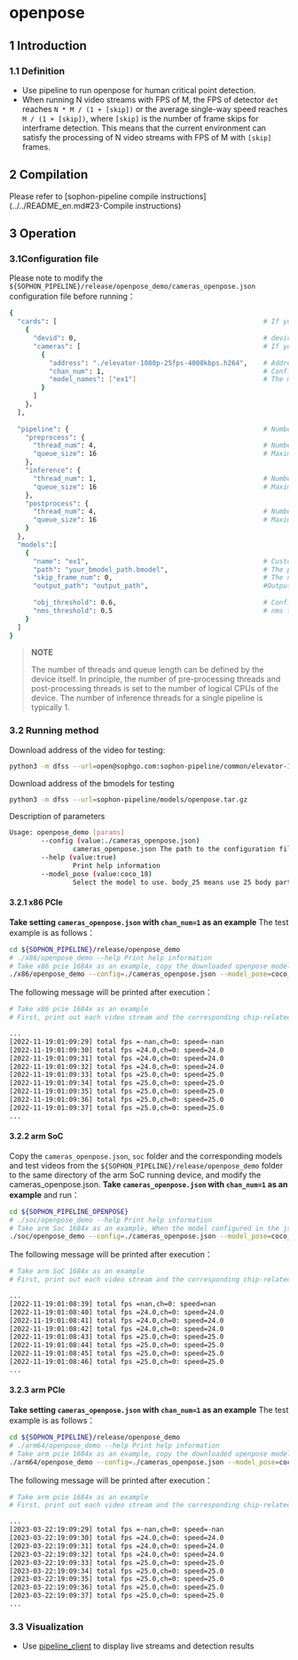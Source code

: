 # openpose

## 1 Introduction

### 1.1 Definition

- Use pipeline to run openpose for human critical point detection.
- When running N video streams with FPS of M, the FPS of detector `det` reaches `N * M / (1 + [skip])` or the average single-way speed reaches `M / (1 + [skip])`, where `[skip]` is the number of frame skips for interframe detection. This means that the current environment can satisfy the processing of N video streams with FPS of M with `[skip]` frames.

## 2 Compilation

Please refer to [sophon-pipeline compile instructions](../../README_en.md#23-Compile instructions)

## 3 Operation

### 3.1Configuration file

Please note to modify the `${SOPHON_PIPELINE}/release/openpose_demo/cameras_openpose.json` configuration file before running：

```bash
{
  "cards": [													# If you need to configure multiple devices, you can add multiple groups of 'devid' and 'cameras' information under 'cards'
    {
      "devid": 0,												# device id
      "cameras": [												# If you need to configure multiple video streams, you can add multiple sets of [address] and [chan_num] information in [cameras]. If multiple [addresses] or multiple [cards] are configured, the total number of video streams is the sum of all [chan_num] numbers
        {
          "address": "./elevator-1080p-25fps-4000kbps.h264",	# Address of the video stream to be tested, if it is a local file, only h264/h265 formats are supported
          "chan_num": 1,										# Configure the number of [chan_num] channels for the video stream with the content of [address] above. The default setting is 1, which will access 1 video stream with the above [address] content.
          "model_names": ["ex1"]								# The model name for testing this [address] video stream needs to be the same as the model custom name [name] within the [models] parameter below this configuration file, indicating the use of this model, with multiple model names separated by commas.
        }
      ]
    }，
  ],
  
  "pipeline": {													# Number of threads and queue length in pipeline
    "preprocess": {
      "thread_num": 4,											# Number of pre-processing threads
      "queue_size": 16											# Maximum length of pre-processing queue
    },
    "inference": {
      "thread_num": 1,											# Number of inference threads
      "queue_size": 16											# Maximum length of inference queue
    },
    "postprocess": {
      "thread_num": 4,											# Number of post-processing threads
      "queue_size": 16											# Maximum length of post-processing queue
    }
  },
  "models":[
    {
      "name": "ex1",											# Custom name of the model corresponding to [path]
      "path": "your_bmodel_path.bmodel",	        			# The path to the bmodel model corresponding to [name]. The model must be the same as the command line parameter [model_pose] to configure the model.
      "skip_frame_num": 0,										# The number of frames to be skipped for inter-frame detection. When set to 0, the program does not skip frames, when set to 1, the program does a model pipeline every 1 frames.
      "output_path": "output_path",                     		#Output address, only support rtsp, tcp format is protocol://ip:port/, for example rtsp://192.168.0.1:8554/test, tcp://172.28.1.1:5353. for rtsp push stream, the address is the address configured by rtsp server. For tcp, you need to open the port you configured.
      
      "obj_threshold": 0.6,										# Confidence threshold for post-processing the bmodel model corresponding to [path]
      "nms_threshold": 0.5										# nms threshold for post-processing the bmodel model corresponding to [path]
    }
  ]
}
```

> **NOTE**  
> 
> The number of threads and queue length can be defined by the device itself. In principle, the number of pre-processing threads and post-processing threads is set to the number of logical CPUs of the device. The number of inference threads for a single pipeline is typically 1.

### 3.2 Running method

Download address of the video for testing:
```bash
python3 -m dfss --url=open@sophgo.com:sophon-pipeline/common/elevator-1080p-25fps-4000kbps.h264
```

Download address of the bmodels for testing
```bash
python3 -m dfss --url=sophon-pipeline/models/openpose.tar.gz 
```

Description of parameters

```bash
Usage: openpose_demo [params]
		--config (value:./cameras_openpose.json)
                cameras_openpose.json The path to the configuration file, the default path is ./cameras_openpose.json.
        --help (value:true)
                Print help information
        --model_pose (value:coco_18)
                Select the model to use. body_25 means use 25 body parts model, coco_18 means use 18 body parts model. The default value is coco_18. This parameter must be consistent with the json configuration model.
```

#### 3.2.1 x86 PCIe

**Take setting `cameras_openpose.json` with `chan_num=1` as an example** The test example is as follows：

```bash
cd ${SOPHON_PIPELINE}/release/openpose_demo
# ./x86/openpose_demo --help Print help information
# Take x86 pcie 1684x as an example, copy the downloaded openpose model to ${SOPHON_PIPELINE}/release/openpose_demo directory and run it. When the model configured in the json file is coco_18 model, you need to set the --model_pose parameter to coco_18, when the model configured in the json file is body_25 model, you need to set the --model_pose parameter to body_25
./x86/openpose_demo --config=./cameras_openpose.json --model_pose=coco_18
```

The following message will be printed after execution：

```bash
# Take x86 pcie 1684x as an example
# First, print out each video stream and the corresponding chip-related information, and then print the total FPS of the 1-channel detector det and the speed information corresponding to the processing of the 0th video stream. The FPS and speed information are related to the hardware configuration of the current running device, it is normal for different devices to run different results, and it is normal for the FPS and speed information to fluctuate during the running procedure of the same device.

...
[2022-11-19:01:09:29] total fps =-nan,ch=0: speed=-nan
[2022-11-19:01:09:30] total fps =24.0,ch=0: speed=24.0
[2022-11-19:01:09:31] total fps =24.0,ch=0: speed=24.0
[2022-11-19:01:09:32] total fps =24.0,ch=0: speed=24.0
[2022-11-19:01:09:33] total fps =25.0,ch=0: speed=25.0
[2022-11-19:01:09:34] total fps =25.0,ch=0: speed=25.0
[2022-11-19:01:09:35] total fps =25.0,ch=0: speed=25.0
[2022-11-19:01:09:36] total fps =25.0,ch=0: speed=25.0
[2022-11-19:01:09:37] total fps =25.0,ch=0: speed=25.0
...
```

#### 3.2.2 arm SoC

Copy the `cameras_openpose.json`, `soc` folder and the corresponding models and test videos from the `${SOPHON_PIPELINE}/release/openpose_demo` folder to the same directory of the arm SoC running device, and modify the cameras_openpose.json. **Take `cameras_openpose.json` with `chan_num=1` as an example** and run：

```bash
cd ${SOPHON_PIPELINE_OPENPOSE}
# ./soc/openpose_demo --help Print help information
# Take arm Soc 1684x as an example, When the model configured in the json file is coco_18 model, you need to set the --model_pose parameter to coco_18, when the model configured in the json file is body_25 model, you need to set the --model_pose parameter to body_25
./soc/openpose_demo --config=./cameras_openpose.json --model_pose=coco_18
```

The following message will be printed after execution：

```bash
# Take arm SoC 1684x as an example
# First, print out each video stream and the corresponding chip-related information, and then print the total FPS of the 1-channel detector det and the speed information corresponding to the processing of the 0th video stream. The FPS and speed information are related to the hardware configuration of the current running device, it is normal for different devices to run different results, and it is normal for the FPS and speed information to fluctuate during the running procedure of the same device.

...
[2022-11-19:01:08:39] total fps =nan,ch=0: speed=nan
[2022-11-19:01:08:40] total fps =24.0,ch=0: speed=24.0
[2022-11-19:01:08:41] total fps =24.0,ch=0: speed=24.0
[2022-11-19:01:08:42] total fps =24.0,ch=0: speed=24.0
[2022-11-19:01:08:43] total fps =25.0,ch=0: speed=25.0
[2022-11-19:01:08:44] total fps =25.0,ch=0: speed=25.0
[2022-11-19:01:08:45] total fps =25.0,ch=0: speed=25.0
[2022-11-19:01:08:46] total fps =25.0,ch=0: speed=25.0
...
```

#### 3.2.3 arm PCIe

**Take setting `cameras_openpose.json` with `chan_num=1` as an example** The test example is as follows：

```bash
cd ${SOPHON_PIPELINE}/release/openpose_demo
# ./arm64/openpose_demo --help Print help information
# Take arm pcie 1684x as an example, copy the downloaded openpose model to ${SOPHON_PIPELINE}/release/openpose_demo directory and run it. When the model configured in the json file is coco_18 model, you need to set the --model_pose parameter to coco_18, when the model configured in the json file is body_25 model, you need to set the --model_pose parameter to body_25
./arm64/openpose_demo --config=./cameras_openpose.json --model_pose=coco_18
```

The following message will be printed after execution：

```bash
# Take arm pcie 1684x as an example
# First, print out each video stream and the corresponding chip-related information, and then print the total FPS of the 1-channel detector det and the speed information corresponding to the processing of the 0th video stream. The FPS and speed information are related to the hardware configuration of the current running device, it is normal for different devices to run different results, and it is normal for the FPS and speed information to fluctuate during the running procedure of the same device.

...
[2023-03-22:19:09:29] total fps =-nan,ch=0: speed=-nan
[2023-03-22:19:09:30] total fps =24.0,ch=0: speed=24.0
[2023-03-22:19:09:31] total fps =24.0,ch=0: speed=24.0
[2023-03-22:19:09:32] total fps =24.0,ch=0: speed=24.0
[2023-03-22:19:09:33] total fps =25.0,ch=0: speed=25.0
[2023-03-22:19:09:34] total fps =25.0,ch=0: speed=25.0
[2023-03-22:19:09:35] total fps =25.0,ch=0: speed=25.0
[2023-03-22:19:09:36] total fps =25.0,ch=0: speed=25.0
[2023-03-22:19:09:37] total fps =25.0,ch=0: speed=25.0
...
```

### 3.3 Visualization

- Use [pipeline_client](./pipeline_client_visualization_en.md) to display live streams and detection results
